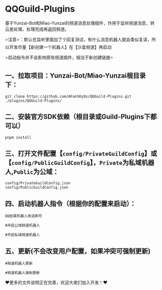 # QQGuild-Plugins 
基于Yunzai-Bot和Miao-Yunzai的频道消息处理插件，作用于监听频道消息，转云崽处理，处理完成再返回频道。

⭐注意⭐：默认在监听里面加了个回复测试，有什么消息机器人就会类似复读，所以开发尽量【新创建一个机器人】在【沙盒频道】再启动

⭐启动指令并不会影响原有频道插件，相当于新创建链接⭐

## 一、拉取项目：Yunzai-Bot/Miao-Yunzai根目录下：
```
git clone https://github.com/AFanSKyQs/QQGuild-Plugins.git ./plugins/QQGuild-Plugins/
```
## 二、安装官方SDK依赖（根目录或Guild-Plugins下都可以）
```
pnpm install
```


## 三、打开文件配置【`config/PrivateGuildConfig`】或【`config/PublicGuildConfig`】，`Private`为私域机器人,`Public`为公域：
```
config/PrivateGuildConfig.json
config/PublicGuildConfig.json
```

## 四、启动机器人指令（根据你的配置来启动）：
```
QQ给某机器人发送即可

#开启公域频道机器人

#开启私域频道机器人
```
## 五、更新(不会改变用户配置，如果冲突可强制更新)
```
#频道机器人更新

#频道机器人强制更新

```

❤更多的文件说明正在完善，欢迎大佬们加入开发！❤

